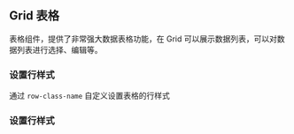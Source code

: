 <div class="demo-header">
<p class="overviewicon">
  <span class="wapi-list-form"/>
</p>

## Grid 表格

<nova-uxlink widget-name="Grid"></nova-uxlink>

表格组件，提供了非常强大数据表格功能，在 Grid 可以展示数据列表，可以对数据列表进行选择、编辑等。
</div>

### 设置行样式

通过 `row-class-name` 自定义设置表格的行样式

### 设置行样式

<nova-demo-view link="grid/custom-style/row-style"></nova-demo-view>

<br>
